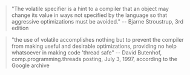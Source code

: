 > "The volatile specifier is a hint to a compiler that an object may change its value in ways not specified by the language so that aggressive optimizations must be avoided." -- Bjarne Stroustrup, 3rd edition

> "the use of volatile accomplishes nothing but to prevent the compiler from making useful and desirable optimizations, providing no help whatsoever in making code 'thread safe" -- David Butenhof, comp.programming.threads posting, July 3, 1997, according to the Google archive

